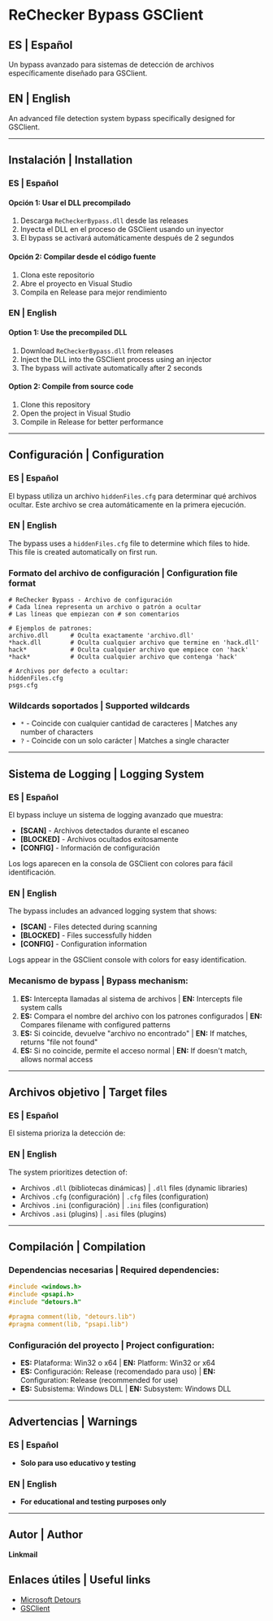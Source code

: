 # ReChecker Bypass GSClient
## ES | Español
Un bypass avanzado para sistemas de detección de archivos específicamente diseñado para GSClient.

## EN | English
An advanced file detection system bypass specifically designed for GSClient.

---

## Instalación | Installation

### ES | Español

#### Opción 1: Usar el DLL precompilado
1. Descarga `ReCheckerBypass.dll` desde las releases
2. Inyecta el DLL en el proceso de GSClient usando un inyector
3. El bypass se activará automáticamente después de 2 segundos

#### Opción 2: Compilar desde el código fuente
1. Clona este repositorio
2. Abre el proyecto en Visual Studio
3. Compila en Release para mejor rendimiento

### EN | English

#### Option 1: Use the precompiled DLL
1. Download `ReCheckerBypass.dll` from releases
2. Inject the DLL into the GSClient process using an injector
3. The bypass will activate automatically after 2 seconds

#### Option 2: Compile from source code
1. Clone this repository
2. Open the project in Visual Studio
3. Compile in Release for better performance

---

## Configuración | Configuration

### ES | Español
El bypass utiliza un archivo `hiddenFiles.cfg` para determinar qué archivos ocultar. Este archivo se crea automáticamente en la primera ejecución.

### EN | English
The bypass uses a `hiddenFiles.cfg` file to determine which files to hide. This file is created automatically on first run.

### Formato del archivo de configuración | Configuration file format
```
# ReChecker Bypass - Archivo de configuración
# Cada línea representa un archivo o patrón a ocultar
# Las líneas que empiezan con # son comentarios

# Ejemplos de patrones:
archivo.dll      # Oculta exactamente 'archivo.dll'
*hack.dll        # Oculta cualquier archivo que termine en 'hack.dll'
hack*            # Oculta cualquier archivo que empiece con 'hack'
*hack*           # Oculta cualquier archivo que contenga 'hack'

# Archivos por defecto a ocultar:
hiddenFiles.cfg
psgs.cfg
```

### Wildcards soportados | Supported wildcards
- `*` - Coincide con cualquier cantidad de caracteres | Matches any number of characters
- `?` - Coincide con un solo carácter | Matches a single character

---

## Sistema de Logging | Logging System

### ES | Español
El bypass incluye un sistema de logging avanzado que muestra:
- **[SCAN]** - Archivos detectados durante el escaneo
- **[BLOCKED]** - Archivos ocultados exitosamente
- **[CONFIG]** - Información de configuración

Los logs aparecen en la consola de GSClient con colores para fácil identificación.

### EN | English
The bypass includes an advanced logging system that shows:
- **[SCAN]** - Files detected during scanning
- **[BLOCKED]** - Files successfully hidden
- **[CONFIG]** - Configuration information

Logs appear in the GSClient console with colors for easy identification.

### Mecanismo de bypass | Bypass mechanism:
1. **ES:** Intercepta llamadas al sistema de archivos | **EN:** Intercepts file system calls
2. **ES:** Compara el nombre del archivo con los patrones configurados | **EN:** Compares filename with configured patterns
3. **ES:** Si coincide, devuelve "archivo no encontrado" | **EN:** If matches, returns "file not found"
4. **ES:** Si no coincide, permite el acceso normal | **EN:** If doesn't match, allows normal access

---

## Archivos objetivo | Target files

### ES | Español
El sistema prioriza la detección de:

### EN | English
The system prioritizes detection of:

- Archivos `.dll` (bibliotecas dinámicas) | `.dll` files (dynamic libraries)
- Archivos `.cfg` (configuración) | `.cfg` files (configuration)
- Archivos `.ini` (configuración) | `.ini` files (configuration)
- Archivos `.asi` (plugins) | `.asi` files (plugins)

---

## Compilación | Compilation

### Dependencias necesarias | Required dependencies:
```cpp
#include <windows.h>
#include <psapi.h>
#include "detours.h"

#pragma comment(lib, "detours.lib")
#pragma comment(lib, "psapi.lib")
```

### Configuración del proyecto | Project configuration:
- **ES:** Plataforma: Win32 o x64 | **EN:** Platform: Win32 or x64
- **ES:** Configuración: Release (recomendado para uso) | **EN:** Configuration: Release (recommended for use)
- **ES:** Subsistema: Windows DLL | **EN:** Subsystem: Windows DLL

---

## Advertencias | Warnings

### ES | Español
- **Solo para uso educativo y testing**

### EN | English
- **For educational and testing purposes only**

---

## Autor | Author
**Linkmail**

## Enlaces útiles | Useful links
- [Microsoft Detours](https://github.com/Microsoft/Detours)
- [GSClient](https://gsclient.me/)
